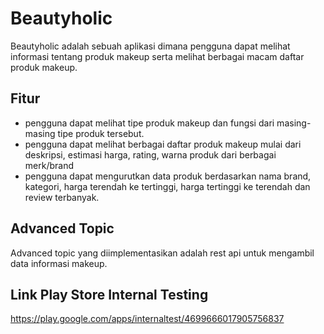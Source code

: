 # Beautyholic

Beautyholic adalah sebuah aplikasi dimana pengguna dapat melihat informasi tentang produk makeup serta melihat berbagai macam daftar produk makeup.

## Fitur

- pengguna dapat melihat tipe produk makeup dan fungsi dari masing-masing tipe produk tersebut.
- pengguna dapat melihat berbagai daftar produk makeup mulai dari deskripsi, estimasi harga, rating, warna produk dari berbagai merk/brand 
- pengguna dapat mengurutkan data produk berdasarkan nama brand, kategori, harga terendah ke tertinggi, harga tertinggi ke terendah dan review terbanyak. 

## Advanced Topic 

Advanced topic yang diimplementasikan adalah rest api untuk mengambil data informasi makeup.


## Link Play Store Internal Testing  
https://play.google.com/apps/internaltest/4699666017905756837 
